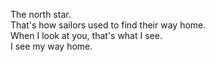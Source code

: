 The north star.  
That's how sailors used to find their way home.  
When I look at you, that's what I see.  
I see my way home.  


